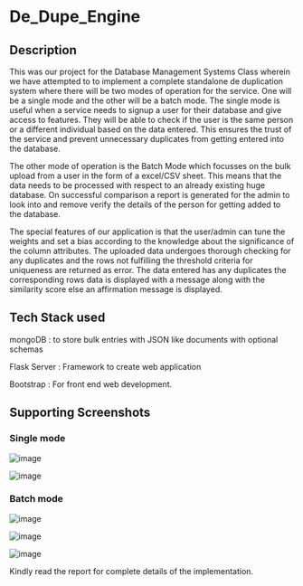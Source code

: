 # De_Dupe_Engine

## Description

This was our project for the Database Management Systems Class wherein we have attempted to to implement a complete standalone de duplication system where there will be two modes of operation for the service. One will be a single mode and the other will be a batch
mode. The single mode is useful when a service needs to signup a user for their database and give access to features. They will be able to check if the user is the same person or a different individual based on the data entered. This ensures the trust of the service and prevent unnecessary duplicates from getting entered into the database.

The other mode of operation is the Batch Mode which focusses on the bulk upload from a user in the form of a excel/CSV sheet. This means that the data needs to be processed with respect to an already existing huge database. On successful comparison a report is generated for the admin to look into and remove verify the details of the person for getting added to the database.

The special features of our application is that the user/admin can tune the weights and set a bias according to the knowledge about the significance of the column attributes. The uploaded data undergoes thorough checking for any duplicates and the rows not fulfilling the threshold criteria for uniqueness are returned as error. The data entered has any duplicates the corresponding rows data is displayed with a message along with the similarity score else an affirmation message is displayed.

## Tech Stack used

mongoDB : to store bulk entries with JSON like documents with optional schemas

Flask Server : Framework to create web application

Bootstrap : For front end web development.

## Supporting Screenshots

### Single mode

![image](https://user-images.githubusercontent.com/82048242/163333263-c896fd08-b6c9-4ec1-8ff0-f54e5943ca6d.png)

![image](https://user-images.githubusercontent.com/82048242/163333297-1adfebcd-ea59-4d94-b9e4-d73f0b119642.png)

### Batch mode

![image](https://user-images.githubusercontent.com/82048242/163333408-acea2df7-e5c2-4f9f-a06f-ec29d5d52c15.png)

![image](https://user-images.githubusercontent.com/82048242/163333435-ffd39606-fd3c-4c21-b96d-d9fb90d78625.png)

![image](https://user-images.githubusercontent.com/82048242/163333452-4c28971e-2484-4165-8d70-78e8d22d9534.png)

Kindly read the report for complete details of the implementation.




